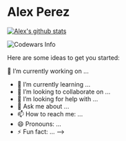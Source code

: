 # Alex Perez

[![Alex's github stats](https://github-readme-stats.vercel.app/api?username=alexperez-cst)](https://github.com/anuraghazra/github-readme-stats)

![Codewars Info](https://www.codewars.com/users/alexperezcst/badges/large)


Here are some ideas to get you started:

 🔭 I’m currently working on ...
- 🌱 I’m currently learning ...
- 👯 I’m looking to collaborate on ...
- 🤔 I’m looking for help with ...
- 💬 Ask me about ...
- 📫 How to reach me: ...
- 😄 Pronouns: ...
- ⚡ Fun fact: ...
-->
